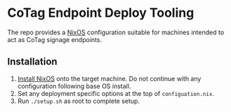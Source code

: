 # CoTag Endpoint Deploy Tooling

The repo provides a [NixOS](https://nixos.org/) configuration suitable for machines intended to act as CoTag signage endpoints.

## Installation

1. [Install NixOS](https://nixos.org/nixos/manual/index.html#ch-installation) onto the target machine. Do not continue with any configuration following base OS install.
2. Set any deployment specific options at the top of `configuation.nix`.
3. Run `./setup.sh` as root to complete setup.
